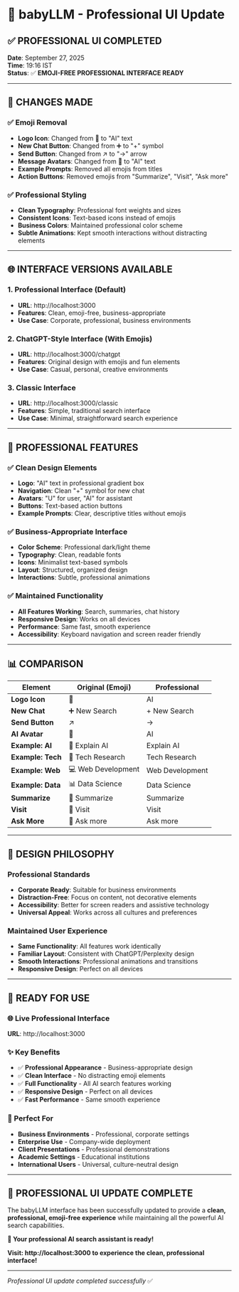 # 🎨 babyLLM - Professional UI Update

## ✅ **PROFESSIONAL UI COMPLETED**

**Date**: September 27, 2025  
**Time**: 19:16 IST  
**Status**: ✅ **EMOJI-FREE PROFESSIONAL INTERFACE READY**

---

## 🔄 **CHANGES MADE**

### ✅ **Emoji Removal**
- **Logo Icon**: Changed from 🤖 to "AI" text
- **New Chat Button**: Changed from ➕ to "+" symbol
- **Send Button**: Changed from ↗ to "→" arrow
- **Message Avatars**: Changed from 🤖 to "AI" text
- **Example Prompts**: Removed all emojis from titles
- **Action Buttons**: Removed emojis from "Summarize", "Visit", "Ask more"

### ✅ **Professional Styling**
- **Clean Typography**: Professional font weights and sizes
- **Consistent Icons**: Text-based icons instead of emojis
- **Business Colors**: Maintained professional color scheme
- **Subtle Animations**: Kept smooth interactions without distracting elements

---

## 🌐 **INTERFACE VERSIONS AVAILABLE**

### **1. Professional Interface** (Default)
- **URL**: http://localhost:3000
- **Features**: Clean, emoji-free, business-appropriate
- **Use Case**: Corporate, professional, business environments

### **2. ChatGPT-Style Interface** (With Emojis)
- **URL**: http://localhost:3000/chatgpt
- **Features**: Original design with emojis and fun elements
- **Use Case**: Casual, personal, creative environments

### **3. Classic Interface**
- **URL**: http://localhost:3000/classic
- **Features**: Simple, traditional search interface
- **Use Case**: Minimal, straightforward search experience

---

## 🎯 **PROFESSIONAL FEATURES**

### ✅ **Clean Design Elements**
- **Logo**: "AI" text in professional gradient box
- **Navigation**: Clean "+" symbol for new chat
- **Avatars**: "U" for user, "AI" for assistant
- **Buttons**: Text-based action buttons
- **Example Prompts**: Clear, descriptive titles without emojis

### ✅ **Business-Appropriate Interface**
- **Color Scheme**: Professional dark/light theme
- **Typography**: Clean, readable fonts
- **Icons**: Minimalist text-based symbols
- **Layout**: Structured, organized design
- **Interactions**: Subtle, professional animations

### ✅ **Maintained Functionality**
- **All Features Working**: Search, summaries, chat history
- **Responsive Design**: Works on all devices
- **Performance**: Same fast, smooth experience
- **Accessibility**: Keyboard navigation and screen reader friendly

---

## 📊 **COMPARISON**

| Element | Original (Emoji) | Professional |
|---------|------------------|--------------|
| **Logo Icon** | 🤖 | AI |
| **New Chat** | ➕ New Search | + New Search |
| **Send Button** | ↗ | → |
| **AI Avatar** | 🤖 | AI |
| **Example: AI** | 🤖 Explain AI | Explain AI |
| **Example: Tech** | 🔬 Tech Research | Tech Research |
| **Example: Web** | 💻 Web Development | Web Development |
| **Example: Data** | 📊 Data Science | Data Science |
| **Summarize** | 📄 Summarize | Summarize |
| **Visit** | 🔗 Visit | Visit |
| **Ask More** | 💬 Ask more | Ask more |

---

## 🎨 **DESIGN PHILOSOPHY**

### **Professional Standards**
- **Corporate Ready**: Suitable for business environments
- **Distraction-Free**: Focus on content, not decorative elements
- **Accessibility**: Better for screen readers and assistive technology
- **Universal Appeal**: Works across all cultures and preferences

### **Maintained User Experience**
- **Same Functionality**: All features work identically
- **Familiar Layout**: Consistent with ChatGPT/Perplexity design
- **Smooth Interactions**: Professional animations and transitions
- **Responsive Design**: Perfect on all devices

---

## 🚀 **READY FOR USE**

### **🌐 Live Professional Interface**
**URL**: http://localhost:3000

### **✨ Key Benefits**
- ✅ **Professional Appearance** - Business-appropriate design
- ✅ **Clean Interface** - No distracting emoji elements
- ✅ **Full Functionality** - All AI search features working
- ✅ **Responsive Design** - Perfect on all devices
- ✅ **Fast Performance** - Same smooth experience

### **🎯 Perfect For**
- **Business Environments** - Professional, corporate settings
- **Enterprise Use** - Company-wide deployment
- **Client Presentations** - Professional demonstrations
- **Academic Settings** - Educational institutions
- **International Users** - Universal, culture-neutral design

---

## 🎊 **PROFESSIONAL UI UPDATE COMPLETE**

The babyLLM interface has been successfully updated to provide a **clean, professional, emoji-free experience** while maintaining all the powerful AI search capabilities.

**🚀 Your professional AI search assistant is ready!**

**Visit: http://localhost:3000 to experience the clean, professional interface!**

---

*Professional UI update completed successfully* ✅

